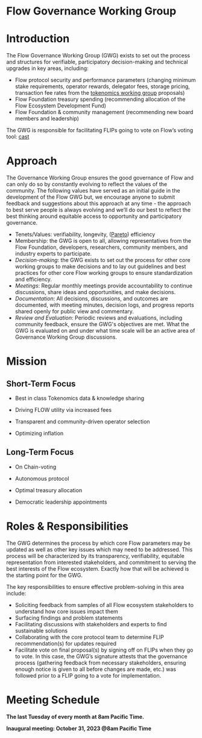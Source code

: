 # Flow Governance Working Group

# Introduction

The Flow Governance Working Group (GWG) exists to set out the process and structures for verifiable, participatory decision-making and technical upgrades in key areas, including:

- Flow protocol security and performance parameters (changing minimum stake requirements, operator rewards, delegator fees, storage pricing, transaction fee rates from the [tokenomics working group](https://github.com/onflow/twg) proposals)
- Flow Foundation treasury spending (recommending allocation of the Flow Ecosystem Development Fund)
- Flow Foundation & community management (recommending new board members and leadership)

The GWG is responsible for facilitating FLIPs going to vote on Flow’s voting tool: [cast](https://cast.fyi/#/)

# Approach

The Governance Working Group ensures the good governance of Flow and can only do so by constantly evolving to reflect the values of the community. The following values have served as an initial guide in the development of the Flow GWG but, we encourage anyone to submit feedback and suggestions about this approach at any time - the approach to best serve people is always evolving and we’ll do our best to reflect the best thinking around equitable access to opportunity and participatory governance. 

- Tenets/Values: verifiability, longevity, ([Pareto](https://en.wikipedia.org/wiki/Pareto_efficiency)) efficiency
- Membership: the GWG is open to all, allowing representatives from the Flow Foundation, developers, researchers, community members, and industry experts to participate.
- *Decision-making*: the GWG exists to set out the process for other core working groups to make decisions and to lay out guidelines and best practices for other core Flow working groups to ensure standardization and efficiency.
- *Meetings*: Regular monthly meetings provide accountability to continue discussions, share ideas and opportunities, and make decisions.
- *Documentation*: All decisions, discussions, and outcomes are documented, with meeting minutes, decision logs, and progress reports shared openly for public view and commentary.
- *Review and Evaluation*: Periodic reviews and evaluations, including community feedback, ensure the GWG's objectives are met. What the GWG is evaluated on and under what time scale will be an active area of Governance Working Group discussions.

# Mission
## Short-Term Focus

- Best in class Tokenomics data & knowledge sharing


- Driving FLOW utility via increased fees


- Transparent and community-driven operator selection


- Optimizing inflation

## Long-Term Focus

- On Chain-voting


- Autonomous protocol


- Optimal treasury allocation


- Democratic leadership appointments



# Roles & Responsibilities

The GWG determines the process by which core Flow parameters may be updated as well as other key issues which may need to be addressed. This process will be characterized by its transparency, verifiability, equitable representation from interested stakeholders, and commitment to serving the best interests of the Flow ecosystem. Exactly how that will be achieved is the starting point for the GWG. 

The key responsibilities to ensure effective problem-solving in this area include: 

- Soliciting feedback from samples of all Flow ecosystem stakeholders to understand how core issues impact them
- Surfacing findings and problem statements
- Facilitating discussions with stakeholders and experts to find sustainable solutions
- Collaborating with the core protocol team to determine FLIP recommendation(s) for updates required
- Facilitate vote on final proposal(s) by signing off on FLIPs when they go to vote. In this case, the GWG’s signature attests that the governance process (gathering feedback from necessary stakeholders, ensuring enough notice is given to all before changes are made, etc.) was followed prior to a FLIP going to a vote for implementation.


# Meeting Schedule

**The last Tuesday of every month at 8am Pacific Time.** 

**Inaugural meeting: October 31, 2023 @8am Pacific Time** 
